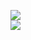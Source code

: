 [![](https://img.shields.io/badge/Made%20With-Github%20Spray-lightgrey.svg?style=for-the-badge&logo=github)](https://github.com/Annihil/github-spray#17698)  
[![](https://i.imgur.com/2DrTn0Z.gif)](https://github.com/Annihil/github-spray)
